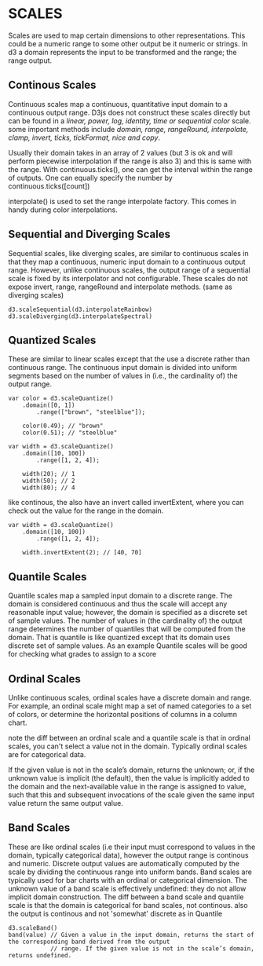 # SCALES

Scales are used to map certain dimensions to other representations. This could be a numeric range to some other output
be it numeric or strings. In d3 a domain represents the input to be transformed and the range; the range output.

## Continous Scales
Continuous scales map a continuous, quantitative input domain to a continuous output range. D3js does not construct
these scales directly but can be found in a *linear, power, log, identity, time or sequential color* scale.
some important methods include *domain, range, rangeRound, interpolate, clamp, invert, ticks, tickFormat, nice and
copy*.

Usually their domain takes in an array of 2 values (but 3 is ok and will perform piecewise interpolation if the range is
also 3) and this is same with the range.
With continuous.ticks(), one can get the interval within the range of outputs. One can equally specify the number by
continuous.ticks([count])

interpolate() is used to set the range interpolate factory. This comes in handy during color interpolations.

## Sequential and Diverging Scales
Sequential scales, like diverging scales, are similar to continuous scales in that they map a continuous, numeric input
domain to a continuous output range. However, unlike continuous scales, the output range of a sequential scale is fixed
by its interpolator and not configurable. These scales do not expose invert, range, rangeRound and interpolate methods.
(same as diverging scales)

    d3.scaleSequential(d3.interpolateRainbow)
    d3.scaleDiverging(d3.interpolateSpectral)

## Quantized Scales
These are similar to linear scales except that the use a discrete rather than continuous range. The continuous input
domain is divided into uniform segments based on the number of values in (i.e., the cardinality of) the output range.

    var color = d3.scaleQuantize()
        .domain([0, 1])
            .range(["brown", "steelblue"]);

        color(0.49); // "brown"
        color(0.51); // "steelblue"

    var width = d3.scaleQuantize()
        .domain([10, 100])
            .range([1, 2, 4]);

        width(20); // 1
        width(50); // 2
        width(80); // 4

like continous, the also have an invert called invertExtent, where you can check out the value for the range in the
domain.

    var width = d3.scaleQuantize()
        .domain([10, 100])
            .range([1, 2, 4]);

        width.invertExtent(2); // [40, 70]

## Quantile Scales
Quantile scales map a sampled input domain to a discrete range. The domain is considered continuous and thus the scale
will accept any reasonable input value; however, the domain is specified as a discrete set of sample values. The number
of values in (the cardinality of) the output range determines the number of quantiles that will be computed from the
domain. That is quantile is like quantized except that its domain uses discrete set of sample values.
As an example Quantile scales will be good for checking what grades to assign to a score


## Ordinal Scales
Unlike continuous scales, ordinal scales have a discrete domain and range. For example, an ordinal scale might map a set
of named categories to a set of colors, or determine the horizontal positions of columns in a column chart.

note the diff between an ordinal scale and a quantile scale is that in ordinal scales, you can't select a value not in
the domain. Typically ordinal scales are for categorical data. 

If the given value is not in the scale’s domain, returns the unknown; or, if the unknown value is implicit (the
default), then the value is implicitly added to the domain and the next-available value in the range is assigned to
value, such that this and subsequent invocations of the scale given the same input value return the same output value.

## Band Scales 
These are like ordinal scales (i.e their input must correspond to values in the domain, typically categorical data),
however the output range is continous and numeric. Discrete output values are automatically computed by the scale by
dividing the continuous range into uniform bands. Band scales are typically used for bar charts with an ordinal or
categorical dimension. The unknown value of a band scale is effectively undefined: they do not allow implicit domain
construction.
The diff between a band scale and quantile scale is that the domain is categorical for band scales, not continous.
also the output is continous and not 'somewhat' discrete as in Quantile

    d3.scaleBand()
    band(value) // Given a value in the input domain, returns the start of the corresponding band derived from the output
                // range. If the given value is not in the scale’s domain, returns undefined.


